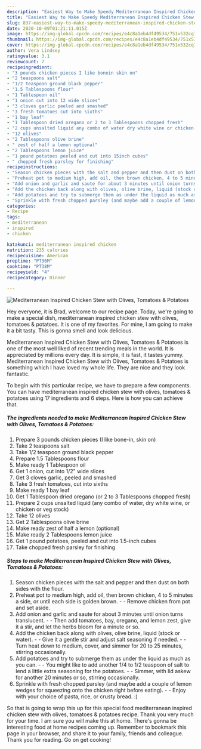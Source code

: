 ```yaml
---
description: "Easiest Way to Make Speedy Mediterranean Inspired Chicken Stew with Olives, Tomatoes &amp;amp; Potatoes"
title: "Easiest Way to Make Speedy Mediterranean Inspired Chicken Stew with Olives, Tomatoes &amp;amp; Potatoes"
slug: 837-easiest-way-to-make-speedy-mediterranean-inspired-chicken-stew-with-olives-tomatoes-and-amp-potatoes
date: 2020-10-09T01:21:11.015Z
image: https://img-global.cpcdn.com/recipes/e4c8a1eb4df49534/751x532cq70/mediterranean-inspired-chicken-stew-with-olives-tomatoes-potatoes-recipe-main-photo.jpg
thumbnail: https://img-global.cpcdn.com/recipes/e4c8a1eb4df49534/751x532cq70/mediterranean-inspired-chicken-stew-with-olives-tomatoes-potatoes-recipe-main-photo.jpg
cover: https://img-global.cpcdn.com/recipes/e4c8a1eb4df49534/751x532cq70/mediterranean-inspired-chicken-stew-with-olives-tomatoes-potatoes-recipe-main-photo.jpg
author: Vera Lindsey
ratingvalue: 3.1
reviewcount: 7
recipeingredient:
- "3 pounds chicken pieces I like bonein skin on"
- "2 teaspoons salt"
- "1/2 teaspoon ground black pepper"
- "1.5 Tablespoons flour"
- "1 Tablespoon oil"
- "1 onion cut into 12 wide slices"
- "3 cloves garlic peeled and smashed"
- "3 fresh tomatoes cut into sixths"
- "1 bay leaf"
- "1 Tablespoon dried oregano or 2 to 3 Tablespoons chopped fresh"
- "2 cups unsalted liquid any combo of water dry white wine or chicken or veg stock"
- "12 olives"
- "2 Tablespoons olive brine"
- " zest of half a lemon optional"
- "2 Tablespoons lemon juice"
- "1 pound potatoes peeled and cut into 15inch cubes"
- " chopped fresh parsley for finishing"
recipeinstructions:
- "Season chicken pieces with the salt and pepper and then dust on both sides with the flour."
- "Preheat pot to medium high, add oil, then brown chicken, 4 to 5 minutes a side, or until each side is golden brown.  Remove chicken from pot and set aside."
- "Add onion and garlic and saute for about 3 minutes until onion turns translucent.  Then add tomatoes, bay, oregano, and lemon zest, give it a stir, and let the herbs bloom for a minute or so."
- "Add the chicken back along with olives, olive brine, liquid (stock or water).   Give it a gentle stir and adjust salt seasoning if needed.  Turn heat down to medium, cover, and simmer for 20 to 25 minutes, stirring occasionally."
- "Add potatoes and try to submerge them as under the liquid as much as you can.  You might like to add another 1/4 to 1/2 teaspoon of salt to lend a little extra seasoning for the potatoes.  Simmer, with lid askew for another 20 minutes or so, stirring occasionally."
- "Sprinkle with fresh chopped parsley (and maybe add a couple of lemon wedges for squeezing onto the chicken right before eating).  Enjoy with your choice of pasta, rice, or crusty bread. :)"
categories:
- Recipe
tags:
- mediterranean
- inspired
- chicken

katakunci: mediterranean inspired chicken 
nutrition: 235 calories
recipecuisine: American
preptime: "PT36M"
cooktime: "PT38M"
recipeyield: "4"
recipecategory: Dinner

---
```



![Mediterranean Inspired Chicken Stew with Olives, Tomatoes &amp; Potatoes](https://img-global.cpcdn.com/recipes/e4c8a1eb4df49534/751x532cq70/mediterranean-inspired-chicken-stew-with-olives-tomatoes-potatoes-recipe-main-photo.jpg)

Hey everyone, it is Brad, welcome to our recipe page. Today, we're going to make a special dish, mediterranean inspired chicken stew with olives, tomatoes &amp; potatoes. It is one of my favorites. For mine, I am going to make it a bit tasty. This is gonna smell and look delicious.

Mediterranean Inspired Chicken Stew with Olives, Tomatoes &amp; Potatoes is one of the most well liked of recent trending meals in the world. It is appreciated by millions every day. It is simple, it is fast, it tastes yummy. Mediterranean Inspired Chicken Stew with Olives, Tomatoes &amp; Potatoes is something which I have loved my whole life. They are nice and they look fantastic.




To begin with this particular recipe, we have to prepare a few components. You can have mediterranean inspired chicken stew with olives, tomatoes &amp; potatoes using 17 ingredients and 6 steps. Here is how you can achieve that.

<!--inarticleads1-->

##### The ingredients needed to make Mediterranean Inspired Chicken Stew with Olives, Tomatoes &amp; Potatoes:

1. Prepare 3 pounds chicken pieces (I like bone-in, skin on)
1. Take 2 teaspoons salt
1. Take 1/2 teaspoon ground black pepper
1. Prepare 1.5 Tablespoons flour
1. Make ready 1 Tablespoon oil
1. Get 1 onion, cut into 1/2&#34; wide slices
1. Get 3 cloves garlic, peeled and smashed
1. Take 3 fresh tomatoes, cut into sixths
1. Make ready 1 bay leaf
1. Get 1 Tablespoon dried oregano (or 2 to 3 Tablespoons chopped fresh)
1. Prepare 2 cups unsalted liquid (any combo of water, dry white wine, or chicken or veg stock)
1. Take 12 olives
1. Get 2 Tablespoons olive brine
1. Make ready  zest of half a lemon (optional)
1. Make ready 2 Tablespoons lemon juice
1. Get 1 pound potatoes, peeled and cut into 1.5-inch cubes
1. Take  chopped fresh parsley for finishing




<!--inarticleads2-->

##### Steps to make Mediterranean Inspired Chicken Stew with Olives, Tomatoes &amp; Potatoes:

1. Season chicken pieces with the salt and pepper and then dust on both sides with the flour.
1. Preheat pot to medium high, add oil, then brown chicken, 4 to 5 minutes a side, or until each side is golden brown. -  - Remove chicken from pot and set aside.
1. Add onion and garlic and saute for about 3 minutes until onion turns translucent. -  - Then add tomatoes, bay, oregano, and lemon zest, give it a stir, and let the herbs bloom for a minute or so.
1. Add the chicken back along with olives, olive brine, liquid (stock or water).  -  - Give it a gentle stir and adjust salt seasoning if needed. -  - Turn heat down to medium, cover, and simmer for 20 to 25 minutes, stirring occasionally.
1. Add potatoes and try to submerge them as under the liquid as much as you can. -  - You might like to add another 1/4 to 1/2 teaspoon of salt to lend a little extra seasoning for the potatoes. -  - Simmer, with lid askew for another 20 minutes or so, stirring occasionally.
1. Sprinkle with fresh chopped parsley (and maybe add a couple of lemon wedges for squeezing onto the chicken right before eating). -  - Enjoy with your choice of pasta, rice, or crusty bread. :)




So that is going to wrap this up for this special food mediterranean inspired chicken stew with olives, tomatoes &amp; potatoes recipe. Thank you very much for your time. I am sure you will make this at home. There's gonna be interesting food at home recipes coming up. Remember to bookmark this page in your browser, and share it to your family, friends and colleague. Thank you for reading. Go on get cooking!
